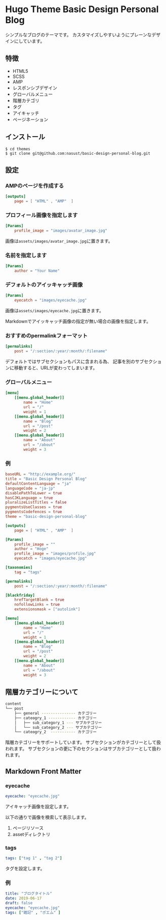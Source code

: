 # Hugo Theme Basic Design Personal Blog

シンプルなブログのテーマです。
カスタマイズしやすいようにプレーンなデザインにしています。

## 特徴

- HTML5
- SCSS
- AMP
- レスポンシブデザイン
- グローバルメニュー
- 階層カテゴリ
- タグ
- アイキャッチ
- ページネーション

## インストール

```shell
$ cd themes
$ git clone git@github.com:nasust/basic-design-personal-blog.git
```

## 設定

### AMPのページを作成する

```toml
[outputs]
    page = [ "HTML" , "AMP"  ]
```

### プロフィール画像を指定します

```toml
[Params]
    profile_image = "images/avatar_image.jpg"
```

画像は``assets/images/avatar_image.jpg``に置きます。

### 名前を指定します

```toml
[Params]
    author = "Your Name"
```

### デフォルトのアイッキャッチ画像

```toml
[Params]
    eyecatch = "images/eyecache.jpg"
```

画像は``assets/images/eyecache.jpg``に置きます。

Markdownでアイッキャッチ画像の指定が無い場合の画像を指定します。

### おすすめのpermalinkフォーマット

```toml
[permalinks]
    post = "/:section/:year/:month/:filename"
```

デフォルトではサブセクションもパスに含まれる為、
記事を別のサブセクションに移動すると、URLが変わってしまいます。

### グローバルメニュー

```toml
[menu]
    [[menu.global_header]]
        name = "Home"
        url = "/"
        weight = 1
    [[menu.global_header]]
        name = "Blog"
        url = "/post"
        weight = 2
    [[menu.global_header]]
        name = "About"
        url = "/about"
        weight = 3
```

### 例

```toml
baseURL = "http://example.org/"
title = "Basic Design Personal Blog"
defaultContentLanguage = "ja"
languageCode = "ja-jp"
disablePathToLower = true
hasCJKLanguage = true
pluralizeListTitles = false
pygmentsUseClasses = true
pygmentsCodefences = true
theme = "basic-design-personal-blog"

[outputs]
    page = [ "HTML" , "AMP"  ]

[Params]
    profile_image = ""
    author = "Hoge"
    profile_image = "images/profile.jpg"
    eyecatch = "images/eyecache.jpg"

[taxonomies]
    tag = "tags"

[permalinks]
    post = "/:section/:year/:month/:filename"

[blackfriday]
    hrefTargetBlank = true
    nofollowLinks = true
    extensionsmask = ["autolink"]

[menu]
    [[menu.global_header]]
        name = "Home"
        url = "/"
        weight = 1
    [[menu.global_header]]
        name = "Blog"
        url = "/post"
        weight = 2
    [[menu.global_header]]
        name = "About"
        url = "/about"
        weight = 3
```

## 階層カテゴリーについて

```bash
content
└── post
    ├── general --------------- カテゴリー
    ├── cateogry_1 ------------ カテゴリー
    │   ├── sub_category_1 --- サブカテゴリー
    │   └── sub_category_2 --- サブカテゴリー
    └── cateogry_2  ----------- カテゴリー
```

階層カテゴリーをサポートしています。
サブセクションがカテゴリーとして扱われます。
サブセクションの更に下のセクションはサブカテゴリーとして扱われます。

## Markdown Front Matter

### eyecache

```yaml
eyecache: "eyecache.jpg"
```

アイキャッチ画像を設定します。

以下の通りで画像を検索して表示します。

1. ページリソース
2. assetディレクトリ

### tags

```yaml
tags: ["tag 1" , "tag 2"]
```

タグを設定します。

### 例

```yaml
title: "ブログタイトル"
date: 2019-06-17
draft: false
eyecache: "eyecache.jpg"
tags: ["雑記" , "ポエム" ]
```





